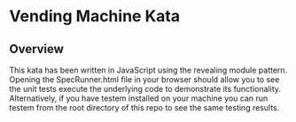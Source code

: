 # Vending Machine Kata

## Overview
This kata has been written in JavaScript using the revealing module pattern.  Opening the SpecRunner.html file in your browser should allow you to see the unit tests execute the underlying code to demonstrate its functionality.  Alternatively, if you have testem installed on your machine you can run testem from the root directory of this repo to see the same testing results.

